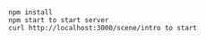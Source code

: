 ```# project  for Evolve U


npm install
npm start to start server
curl http://localhost:3000/scene/intro to start

```
